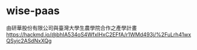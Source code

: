 # wise-paas
由研華股份有限公司與臺灣大學生農學院合作之產學計畫
https://hackmd.io/@bhIA534oS4WfxIHxC2EFfA/r1WMd493j/%2FuLrh41wxQSyjc2ASdNxXQg
